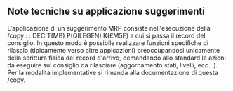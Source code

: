 ## Note tecniche su applicazione suggerimenti
L'applicazione di un suggerimento MRP consiste nell'esecuzione della /copy
 :  : DEC T(MB) P(QILEGEN) K(£M5E)
a cui si passa il record del consiglio.
In questo modo è possibile realizzare funzioni specifiche di rilascio (tipicamente verso altre appicazioni) preoccupandosi unicamente della scrittura fisica del record d'arrivo, demandando allo standard le azioni da eseguire sul consiglio da rilasciare (aggornamento stati, livelli, ecc...).
Per la modalità implementative si rimanda alla documentazione di questa /copy.






